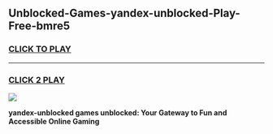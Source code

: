 
## Unblocked-Games-yandex-unblocked-Play-Free-bmre5
<h3>
<a href="https://premium76.site?title=yandex-unblocked&ref=18A1">CLICK TO PLAY</a></h3>
<hr>

<h3>
<a href="https://premium76.site?title=yandex-unblocked&ref=18A1">CLICK 2 PLAY</a>
  
</h3>

<a href="https://premium76.site?title=yandex-unblocked&ref=18A1"><img src="https://clearcache.store/games.png"></a>


**yandex-unblocked games unblocked: Your Gateway to Fun and Accessible Online Gaming**
